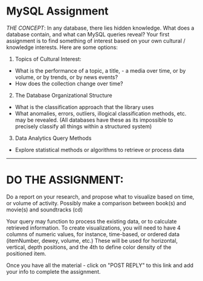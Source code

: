 # MySQL Assignment

*THE CONCEPT*: In any database, there lies hidden knowledge. What does a database contain, and what can MySQL queries reveal? Your first assignment is to find something of interest based on your own cultural / knowledge interests. Here are some options: 

1) Topics of Cultural Interest: 
- What is the performance of a topic, a title, - a media over time, or by volume, or by trends, or by news events?
- How does the collection change over time?

2) The Database Organizational Structure
- What is the classification approach that the library uses
- What anomalies, errors, outliers, illogical classification methods, etc. may be revealed. 
(All databases have these as its impossible to precisely classify all things within a structured system)

3) Data Analytics Query Methods
- Explore statistical methods or algorithms to retrieve or process data

----------

# DO THE ASSIGNMENT:

Do a report on your research, and propose what to visualize based on time, or volume of activity. Possibly make a comparison between book(s) and movie(s) and soundtracks (cd)

Your query may function to process the existing data, or to calculate retrieved information. To create visualizations, you will need to have 4 columns of numeric values, for instance, time-based, or ordered data (itemNumber, dewey, volume, etc.) These will be used for horizontal, vertical, depth positions, and the 4th to define color density of the positioned item.

Once you have all the material - click on "POST REPLY" to this link and add your info to complete the assignment.
